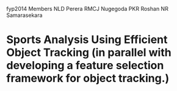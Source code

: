 fyp2014
Members
NLD Perera
RMCJ Nugegoda
PKR Roshan
NR Samarasekara

Sports Analysis Using Efficient Object Tracking (in parallel with developing a feature selection framework for object tracking.)
=======
